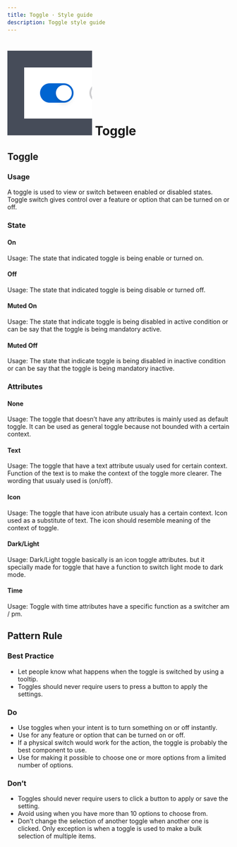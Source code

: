 ```yaml
---
title: Toggle · Style guide
description: Toggle style guide
---
```


<script setup>
  import pToggle from '../../components/toggle/Toggle.vue'
  import pCaption from '../../components/caption/Caption.vue'
  import IconLight from '@privyid/persona-icon/vue/sun/16.vue'
  import IconDark from '@privyid/persona-icon/vue/moon/16.vue'
  import { ref } from "vue-demi"
  import { useDark } from '@vueuse/core'

  const isDark = useDark()
</script>

# ![toggle](/assets/images/img-guide-toggle.svg) Toggle

## Toggle

### Usage

A toggle is used to view or switch between enabled or disabled states. Toggle switch gives control over a feature or option that can be turned on or off. 

### State

#### On
<div class="flex my-6">
  <p-toggle variant="pill" no-label readonly checked />
</div>
<p-caption class="!text-subtle">
  Usage: The state that indicated toggle is being enable or turned on.
</p-caption>

#### Off
<div class="flex my-6">
  <p-toggle variant="pill" no-label readonly />
</div>
<p-caption class="!text-subtle">
  Usage: The state that indicated toggle is being disable or turned off.
</p-caption>

#### Muted On
<div class="flex my-6">
  <p-toggle variant="pill" no-label readonly checked disabled />
</div>
<p-caption class="!text-subtle">
  Usage: The state that indicate toggle is being disabled in active condition or can be say that the toggle is being mandatory active.
</p-caption>

#### Muted Off
<div class="flex my-6">
  <p-toggle variant="pill" no-label readonly disabled />
</div>
<p-caption class="!text-subtle">
  Usage: The state that indicate toggle is being disabled in inactive condition or can be say that the toggle is being mandatory inactive.
</p-caption>

### Attributes

#### None
<div class="flex my-6">
  <p-toggle variant="pill" no-label readonly checked />
</div>
<p-caption class="!text-subtle">
  Usage: The toggle that doesn’t have any attributes is mainly used as default toggle. It can be used as general toggle because not bounded with a certain context.
</p-caption>

#### Text
<div class="flex my-6">
  <p-toggle variant="pill" readonly checked />
</div>
<p-caption class="!text-subtle">
  Usage: The toggle that have a text attribute usualy used for certain context. Function of the text is to make the context of the toggle more clearer. The wording that usualy used is (on/off).
</p-caption>

#### Icon
<div class="flex my-6">
  <p-toggle variant="pill" readonly checked>
    <template #checked>
      1
    </template>
    <template #unchecked>
      0
    </template>
  </p-toggle>
</div>
<p-caption class="!text-subtle">
  Usage: The toggle that have icon atribute usualy has a certain context. Icon used as a substitute of text. The icon should resemble meaning of the context of toggle.
</p-caption>

#### Dark/Light
<div class="flex my-6">
  <p-toggle v-model="isDark" variant="pill" checked>
    <template #checked>
      <IconDark />
    </template>
    <template #unchecked>
      <IconLight />
    </template>
  </p-toggle>
</div>
<p-caption class="!text-subtle">
  Usage: Dark/Light toggle basically is an icon toggle attributes. but it specially made for toggle that have a function to switch light mode to dark mode.
</p-caption>

#### Time
<div class="flex my-6">
  <p-toggle variant="flat" checked-label="PM" unchecked-label="AM" />
</div>
<p-caption class="!text-subtle">
  Usage: Toggle with time attributes have a specific function as a switcher am / pm.
</p-caption>

## Pattern Rule

### Best Practice
<div class="flex">
  <div class="w-2/3">
    <ul>
      <li>Let people know what happens when the toggle is switched by using a tooltip.</li>
      <li>Toggles should never require users to press a button to apply the settings.</li>
    </ul> 
  </div>
</div>

### Do
<div class="flex">
  <div class="w-2/3">
    <ul>
      <li>Use toggles when your intent is to turn something on or off instantly.</li>
      <li>Use for any feature or option that can be turned on or off.</li>
      <li>If a physical switch would work for the action, the toggle is probably the best component to use.</li>
      <li>Use for making it possible to choose one or more options from a limited number of options.</li>
    </ul> 
  </div>
</div>

### Don’t
<div class="flex">
  <div class="w-2/3">
    <ul>
      <li>Toggles should never require users to click a button to apply or save the setting.</li>
      <li>Avoid using when you have more than 10 options to choose from.</li>
      <li>
        Don’t change the selection of another toggle when another one is clicked. Only exception is when a toggle is used to make a bulk selection of multiple items.
      </li>
    </ul> 
  </div>
</div>